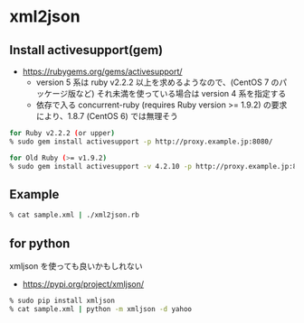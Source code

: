 # xml2json

## Install activesupport(gem)

 * https://rubygems.org/gems/activesupport/
   * version 5 系は ruby v2.2.2 以上を求めるようなので、(CentOS 7 のパッケージ版など) それ未満を使っている場合は version 4 系を指定する
   * 依存で入る concurrent-ruby (requires Ruby version >= 1.9.2) の要求により、1.8.7 (CentOS 6) では無理そう

```sh
for Ruby v2.2.2 (or upper)
% sudo gem install activesupport -p http://proxy.example.jp:8080/

for Old Ruby (>= v1.9.2)
% sudo gem install activesupport -v 4.2.10 -p http://proxy.example.jp:8080/
```

## Example

```sh
% cat sample.xml | ./xml2json.rb
```

## for python

xmljson を使っても良いかもしれない

 * https://pypi.org/project/xmljson/

```sh
% sudo pip install xmljson
% cat sample.xml | python -m xmljson -d yahoo
```


